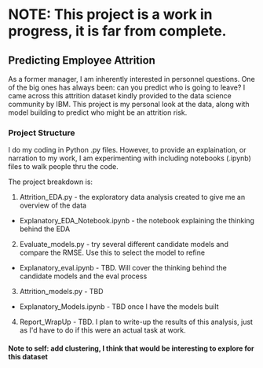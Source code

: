 # NOTE: This project is a work in progress, it is far from complete.
## Predicting Employee Attrition

As a former manager, I am inherently interested in personnel questions.  One of the big ones has always been: can you predict who is going to leave?  I came across this attrition dataset kindly provided to the data science community by IBM.  This project is my personal look at the data, along with model building to predict who might be an attrition risk.

### Project Structure
I do my coding in Python .py files.  However, to provide an explaination, or narration to my work, I am experimenting with including notebooks (.ipynb) files to walk people thru the code.  

The project breakdown is:
1) Attrition_EDA.py - the exploratory data analysis created to give me an overview of the data
  * Explanatory_EDA_Notebook.ipynb - the notebook explaining the thinking behind the EDA
2) Evaluate_models.py - try several different candidate models and compare the RMSE.  Use this to select the model to refine
  * Explanatory_eval.ipynb - TBD.  Will cover the thinking behind the candidate models and the eval process
3) Attrition_models.py - TBD 
  * Explanatory_Models.ipynb - TBD once I have the models built
4) Report_WrapUp - TBD.  I plan to write-up the results of this analysis, just as I'd have to do if this were an actual task at work.

#### Note to self: add clustering, I think that would be interesting to explore for this dataset
